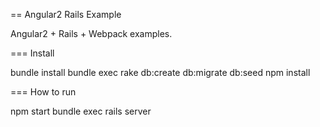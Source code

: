 == Angular2 Rails Example

Angular2 + Rails + Webpack  examples.

=== Install

  bundle install
  bundle exec rake db:create db:migrate db:seed
  npm install
	

=== How to run

  npm start
  bundle exec rails server
